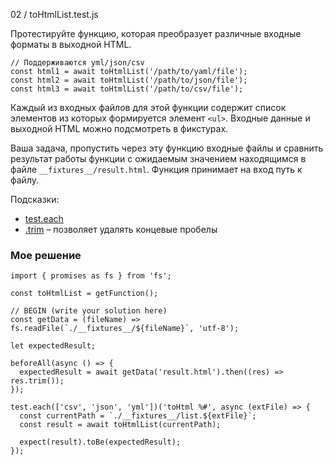 02 / toHtmlList.test.js

Протестируйте функцию, которая преобразует различные входные форматы в выходной HTML.

```
// Поддерживаются yml/json/csv
const html1 = await toHtmlList('/path/to/yaml/file');
const html2 = await toHtmlList('/path/to/json/file');
const html3 = await toHtmlList('/path/to/csv/file');
```

Каждый из входных файлов для этой функции содержит список элементов из которых формируется элемент `<ul>`. Входные данные и выходной HTML можно подсмотреть в фикстурах.

Ваша задача, пропустить через эту функцию входные файлы и сравнить результат работы функции с ожидаемым значением находящимся в файле `__fixtures__/result.html`. Функция принимает на вход путь к файлу.

Подсказки:

* [test.each](https://jestjs.io/docs/en/api#testeachtablename-fn-timeout)
* [.trim](https://developer.mozilla.org/en-US/docs/Web/JavaScript/Reference/Global_Objects/String/Trim) – позволяет удалять концевые пробелы

### Мое решение
```
import { promises as fs } from 'fs';

const toHtmlList = getFunction();

// BEGIN (write your solution here)
const getData = (fileName) => fs.readFile(`./__fixtures__/${fileName}`, 'utf-8');

let expectedResult;

beforeAll(async () => {
  expectedResult = await getData('result.html').then((res) => res.trim());
});

test.each(['csv', 'json', 'yml'])('toHtml %#', async (extFile) => {
  const currentPath = `./__fixtures__/list.${extFile}`;
  const result = await toHtmlList(currentPath);

  expect(result).toBe(expectedResult);
});
```